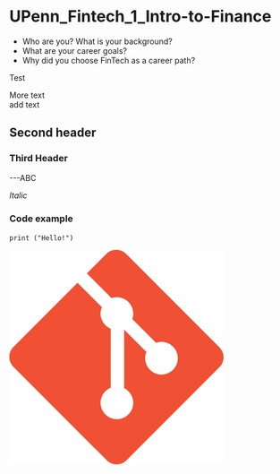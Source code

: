 # UPenn_Fintech_1_Intro-to-Finance

* Who are you? What is your background?
* What are your career goals?
* Why did you choose FinTech as a career path?

Test

More text   
add text


## Second header

### Third Header


---ABC

_Italic_

### Code example
```
print ("Hello!")
```


![Git Image](Git-Icon-1788C.png)



